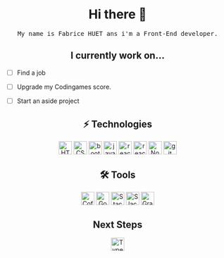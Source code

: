 <h1 align="center"> Hi there 👋</h1>
<p align="center">
  <samp>My name is Fabrice HUET ans i'm a Front-End developer. 
  </samp>
</p>

<h2 align="center">I currently work on...</h2>


- [ ] Find a job
- [ ] Upgrade my Codingames score. 
- [ ] Start an aside project


<h2 align="center"> ⚡ Technologies </h2>


<p align="center">
<img src="https://img.shields.io/badge/-HTML5-E34F26?style=plastic&logo=html5&logoColor=white" alt="HTML5 logo" title="HTML5" height="30"/>
<img src="https://img.shields.io/badge/-CSS3-1572B6?style=plastic&logo=css3" alt="CSS3 logo" title="CSS3" height="30"/>
<img src="https://img.shields.io/badge/-Bootstrap-563D7C?style=plastic&logo=bootstrap" alt="bootstrap logo" title="bootstrap" height="30"/>
<img src="https://img.shields.io/badge/-JavaScript-black?style=plastic&logo=javascript" alt="javascript logo" title="javascript" height="30"/>
<img src="https://img.shields.io/badge/-React-black?style=plastic&logo=react" alt="react logo" title="react.js" height="30"/>
<img src="https://img.shields.io/badge/React_native-%2320232a.svg?style=plastic&logo=react&logoColor=%2361DAFB" alt="react logo" title="React Native" height="30"/>
<img src="https://img.shields.io/badge/-Nodejs-black?style=plastic&logo=Node.js" alt="Node.js logo" title="Node.js" height="30"/>
<img src="https://img.shields.io/badge/-Git-black?style=plastic&logo=git" alt="git logo" title="git" height="30"/>


<h2 align="center"> 🛠 Tools </h2>


<p align="center">
<img src="https://img.shields.io/badge/-Coffee-462E01?style=plastic&logo=java" alt="Coffee logo" title="Coffee" height="30"/>
<img src="https://img.shields.io/badge/Google-%23D14836.svg?&style=plastic&logo=google&logoColor=white" alt="Google logo" title="Google" height="30" />
<img  src="https://img.shields.io/badge/-Stack%20Overflow-FE7A16?style=plastic&logo=Stack-Overflow&logoColor=white" alt="Stack Overflow" title="S.Overflow" height="30">
<img  src="https://img.shields.io/badge/Slack-4A154B?style=plastic&logo=slack&logoColor=white" alt="Slack logo" title="Slack" height="30">
<img src="https://img.shields.io/badge/-GraphQL-E10098?style=plastic&logo=graphql&logoColor=white)" alt="GraphQL Logo" title="GraphQL" height="30"/>  
</p>

<h2 align="center"> Next Steps </h2>


<p align="center">

<img  src="https://img.shields.io/badge/Typescript-2F74c0?style=plastic&logo=Typescript&logoColor=white" alt="Typescript logo" title="Typescript" height="30">
</p>


